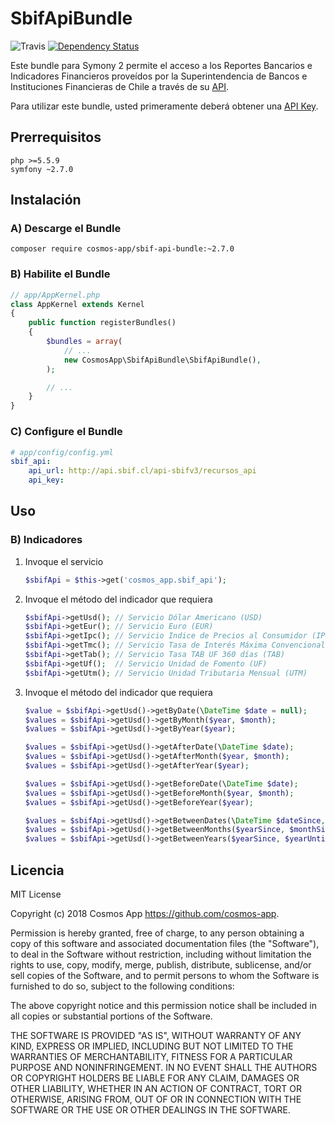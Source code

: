 SbifApiBundle
=============

![Travis](https://api.travis-ci.org/cosmos-app/sbif-api-bundle.svg?branch=2.0) 
[![Dependency Status](https://www.versioneye.com/user/projects/5a6890c00fb24f2e2c012b7b/badge.svg?style=flat-square)](https://www.versioneye.com/user/projects/5a6890c00fb24f2e2c012b7b)

Este bundle para Symony 2 permite el acceso a los Reportes Bancarios e Indicadores Financieros proveídos por la
Superintendencia de Bancos e Instituciones Financieras de Chile a través de su [API](http://api.sbif.cl).

Para utilizar este bundle, usted primeramente deberá obtener una [API Key](http://api.sbif.cl/uso-de-api-key.html).  

Prerrequisitos
--------------

    php >=5.5.9
    symfony ~2.7.0

Instalación
-----------

### A) Descarge el Bundle

    composer require cosmos-app/sbif-api-bundle:~2.7.0

### B) Habilite el Bundle

```php
// app/AppKernel.php
class AppKernel extends Kernel
{
    public function registerBundles()
    {
        $bundles = array(
            // ...
            new CosmosApp\SbifApiBundle\SbifApiBundle(),
        );

        // ...
    }
}
```

### C) Configure el Bundle

```yaml
# app/config/config.yml
sbif_api:
    api_url: http://api.sbif.cl/api-sbifv3/recursos_api 
    api_key:
```

Uso
---

### B) Indicadores

1. Invoque el servicio

    ```php
    $sbifApi = $this->get('cosmos_app.sbif_api');
    ```

1. Invoque el método del indicador que requiera

    ```php
    $sbifApi->getUsd(); // Servicio Dólar Americano (USD)
    $sbifApi->getEur(); // Servicio Euro (EUR)
    $sbifApi->getIpc(); // Servicio Indice de Precios al Consumidor (IPC)
    $sbifApi->getTmc(); // Servicio Tasa de Interés Máxima Convencional (TMC)
    $sbifApi->getTab(); // Servicio Tasa TAB UF 360 días (TAB)
    $sbifApi->getUf();  // Servicio Unidad de Fomento (UF)
    $sbifApi->getUtm(); // Servicio Unidad Tributaria Mensual (UTM)
    ```

1. Invoque el método del indicador que requiera

    ```php
    $value = $sbifApi->getUsd()->getByDate(\DateTime $date = null);
    $values = $sbifApi->getUsd()->getByMonth($year, $month);
    $values = $sbifApi->getUsd()->getByYear($year);

    $values = $sbifApi->getUsd()->getAfterDate(\DateTime $date);
    $values = $sbifApi->getUsd()->getAfterMonth($year, $month);
    $values = $sbifApi->getUsd()->getAfterYear($year);

    $values = $sbifApi->getUsd()->getBeforeDate(\DateTime $date);
    $values = $sbifApi->getUsd()->getBeforeMonth($year, $month);
    $values = $sbifApi->getUsd()->getBeforeYear($year);

    $values = $sbifApi->getUsd()->getBetweenDates(\DateTime $dateSince, \DateTime $dateUntil);
    $values = $sbifApi->getUsd()->getBetweenMonths($yearSince, $monthSince, $yearUntil, $monthUntil);
    $values = $sbifApi->getUsd()->getBetweenYears($yearSince, $yearUntil);
    ```

Licencia
--------

MIT License

Copyright (c) 2018 Cosmos App <https://github.com/cosmos-app>.

Permission is hereby granted, free of charge, to any person obtaining a copy
of this software and associated documentation files (the "Software"), to deal
in the Software without restriction, including without limitation the rights
to use, copy, modify, merge, publish, distribute, sublicense, and/or sell
copies of the Software, and to permit persons to whom the Software is
furnished to do so, subject to the following conditions:

The above copyright notice and this permission notice shall be included in all
copies or substantial portions of the Software.

THE SOFTWARE IS PROVIDED "AS IS", WITHOUT WARRANTY OF ANY KIND, EXPRESS OR
IMPLIED, INCLUDING BUT NOT LIMITED TO THE WARRANTIES OF MERCHANTABILITY,
FITNESS FOR A PARTICULAR PURPOSE AND NONINFRINGEMENT. IN NO EVENT SHALL THE
AUTHORS OR COPYRIGHT HOLDERS BE LIABLE FOR ANY CLAIM, DAMAGES OR OTHER
LIABILITY, WHETHER IN AN ACTION OF CONTRACT, TORT OR OTHERWISE, ARISING FROM,
OUT OF OR IN CONNECTION WITH THE SOFTWARE OR THE USE OR OTHER DEALINGS IN THE
SOFTWARE.